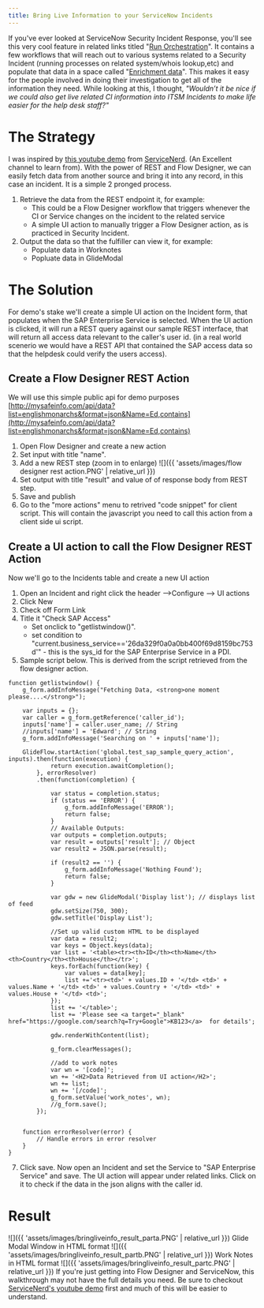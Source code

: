 ```yaml
---
title: Bring Live Information to your ServiceNow Incidents
---
```


If you've ever looked at ServiceNow Security Incident Response, you'll see this very cool feature in related links titled "[Run Orchestration](https://docs.servicenow.com/bundle/paris-security-management/page/product/security-incident-response/task/t_ManuallyCreateSecurityIncident.html)". It contains a few workflows that will reach out to various systems related to a Security Incident (running processes on related system/whois lookup,etc) and populate that data in a space called "[Enrichment data](https://docs.servicenow.com/bundle/madrid-security-management/page/product/security-incident-response/task/show-enrich-data-for-si.html)".  This makes it easy for the people involved in doing their investigation to get all of the information they need. While looking at this, I thought, *"Wouldn’t it be nice if we could also get live related CI information into ITSM Incidents to make life easier for the help desk staff?"*
# The Strategy

I was inspired by [this youtube demo](https://www.youtube.com/watch?v=9KvNrFdaPlI) from [ServiceNerd](https://www.youtube.com/channel/UCtqq3HLwCIKufDj4BlcD7sw). (An Excellent channel to learn from). With the power of REST and Flow Designer, we can easily fetch data from another source and bring it into any record, in this case an incident. It is a simple 2 pronged process.

1. Retrieve the data from the REST endpoint  it, for example:
   * This could be a Flow Designer workflow that triggers whenever the CI or Service changes on the incident to the related service 
   * A simple UI action to manually trigger a Flow Designer action, as is practiced in Security Incident.
2. Output the data so that the fulfiller can view it, for example:
   * Populate data in Worknotes
   * Popluate data in GlideModal

# The Solution
For demo's stake we'll create a simple UI action on the Incident form, that populates when the SAP Enterprise Service is selected. When the UI action is clicked, it will run a REST query against our sample REST interface, that will return all access data relevant to the caller's user id. (in a real world scenerio we would have a REST API that contained the SAP access data so that the helpdesk could verify the users access).
## Create a Flow Designer REST Action
We will use this simple public api for demo purposes  
[http://mysafeinfo.com/api/data?list=englishmonarchs&format=json&Name=Ed,contains](http://mysafeinfo.com/api/data?list=englishmonarchs&format=json&Name=Ed,contains)

1. Open Flow Designer and create a new action
2. Set input with title "name".
3. Add a new REST step (zoom in to enlarge)
![]({{ 'assets/images/flow designer rest action.PNG' | relative_url }})
4. Set output with title "result" and value of of response body from REST step.
5. Save and publish
6. Go to the "more actions" menu to retrived "code snippet" for client script. This will contain the javascript you need to call this action from a client side ui script.

## Create a UI action to call the Flow Designer REST Action
Now we'll go to the Incidents table and create a new UI action
1. Open an Incident and right click the header -->Configure --> UI actions
2. Click New
3. Check off Form Link
4. Title it "Check SAP Access"
   * Set onclick to "getlistwindow()".
   * set condition to "current.business_service=='26da329f0a0a0bb400f69d8159bc753d'"   - this is the sys_id for the SAP Enterprise Service in a PDI.
5. Sample script below. This is derived from the script retrieved from the flow designer action.
```
function getlistwindow() {
    g_form.addInfoMessage("Fetching Data, <strong>one moment please....</strong>");

    var inputs = {};
    var caller = g_form.getReference('caller_id');
    inputs['name'] = caller.user_name; // String
    //inputs['name'] = 'Edward'; // String
    g_form.addInfoMessage('Searching on ' + inputs['name']);

    GlideFlow.startAction('global.test_sap_sample_query_action', inputs).then(function(execution) {
            return execution.awaitCompletion();
        }, errorResolver)
        .then(function(completion) {

            var status = completion.status;
            if (status == 'ERROR') {
                g_form.addInfoMessage('ERROR');
                return false;
            }
            // Available Outputs:
            var outputs = completion.outputs;
            var result = outputs['result']; // Object
            var result2 = JSON.parse(result);
		
            if (result2 == '') {
                g_form.addInfoMessage('Nothing Found');
                return false;
            }
		
            var gdw = new GlideModal('Display list'); // displays list of feed
            gdw.setSize(750, 300);
            gdw.setTitle('Display List');

            //Set up valid custom HTML to be displayed
            var data = result2;
            var keys = Object.keys(data);
            var list = '<table><tr><th>ID</th><th>Name</th><th>Country</th><th>House</th></tr>';
            keys.forEach(function(key) {
                var values = data[key];
				list +='<tr><td>' + values.ID + '</td> <td>' + values.Name + '</td> <td>' + values.Country + '</td> <td>' + values.House + '</td> <td>';
            });
            list += '</table>';
            list += 'Please see <a target="_blank" href="https://google.com/search?q=Try+Google">KB123</a>  for details';
   
            gdw.renderWithContent(list);
		
            g_form.clearMessages();

            //add to work notes
            var wn = '[code]';
            wn += '<H2>Data Retrieved from UI action</H2>';
            wn += list;
            wn += '[/code]';
            g_form.setValue('work_notes', wn);
            //g_form.save();
        });


    function errorResolver(error) {
        // Handle errors in error resolver
    }
}
```
7. Click save. Now open an Incident and set the Service to "SAP Enterprise Service" and save. The UI action will appear under related links. Click on it to check if the data in the json aligns with the caller id.

# Result
![]({{ 'assets/images/bringliveinfo_result_parta.PNG' | relative_url }})
Glide Modal Window in HTML format
![]({{ 'assets/images/bringliveinfo_result_partb.PNG' | relative_url }})
Work Notes in HTML format
![]({{ 'assets/images/bringliveinfo_result_partc.PNG' | relative_url }})
If you're just getting into Flow Designer and ServiceNow, this walkthrough may not have the full details you need. Be sure to checkout [ServiceNerd's youtube demo](https://www.youtube.com/watch?v=9KvNrFdaPlI) first and much of this will be easier to understand.
